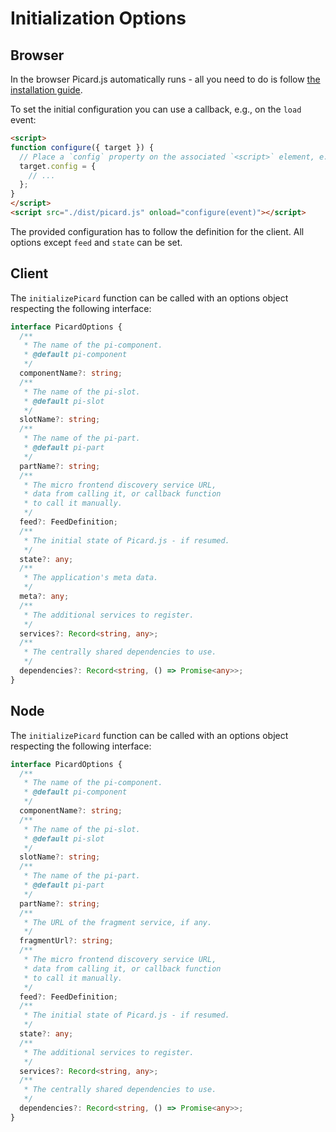 # Initialization Options

## Browser

In the browser Picard.js automatically runs - all you need to do is follow [the installation guide](../../guide/variants/browser.md).

To set the initial configuration you can use a callback, e.g., on the `load` event:

```html
<script>
function configure({ target }) {
  // Place a `config` property on the associated `<script>` element, e.g.,:
  target.config = {
    // ...
  };
}
</script>
<script src="./dist/picard.js" onload="configure(event)"></script>
```

The provided configuration has to follow the definition for the client. All options except `feed` and `state` can be set.

## Client

The `initializePicard` function can be called with an options object respecting the following interface:

```ts
interface PicardOptions {
  /**
   * The name of the pi-component.
   * @default pi-component
   */
  componentName?: string;
  /**
   * The name of the pi-slot.
   * @default pi-slot
   */
  slotName?: string;
  /**
   * The name of the pi-part.
   * @default pi-part
   */
  partName?: string;
  /**
   * The micro frontend discovery service URL,
   * data from calling it, or callback function
   * to call it manually.
   */
  feed?: FeedDefinition;
  /**
   * The initial state of Picard.js - if resumed.
   */
  state?: any;
  /**
   * The application's meta data.
   */
  meta?: any;
  /**
   * The additional services to register.
   */
  services?: Record<string, any>;
  /**
   * The centrally shared dependencies to use.
   */
  dependencies?: Record<string, () => Promise<any>>;
}
```

## Node

The `initializePicard` function can be called with an options object respecting the following interface:

```ts
interface PicardOptions {
  /**
   * The name of the pi-component.
   * @default pi-component
   */
  componentName?: string;
  /**
   * The name of the pi-slot.
   * @default pi-slot
   */
  slotName?: string;
  /**
   * The name of the pi-part.
   * @default pi-part
   */
  partName?: string;
  /**
   * The URL of the fragment service, if any.
   */
  fragmentUrl?: string;
  /**
   * The micro frontend discovery service URL,
   * data from calling it, or callback function
   * to call it manually.
   */
  feed?: FeedDefinition;
  /**
   * The initial state of Picard.js - if resumed.
   */
  state?: any;
  /**
   * The additional services to register.
   */
  services?: Record<string, any>;
  /**
   * The centrally shared dependencies to use.
   */
  dependencies?: Record<string, () => Promise<any>>;
}
```
